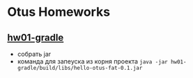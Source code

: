 # Otus Homeworks

## [hw01-gradle](hw01-gradle)
- собрать jar 
- команда для запeуска из корня проекта `java -jar hw01-gradle/build/libs/hello-otus-fat-0.1.jar`